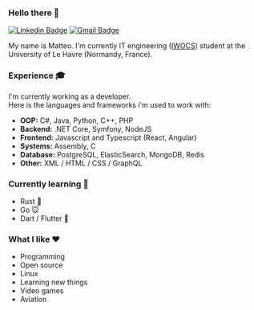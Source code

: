 ### Hello there 👋
 [![Linkedin Badge](https://img.shields.io/badge/-Matteo_AUGER-blue?style=flat-square&logo=Linkedin&logoColor=white&link=https://www.linkedin.com/in/matt%C3%A9o-auger-52148b160/)](https://www.linkedin.com/in/matt%C3%A9o-auger-52148b160/) 
 [![Gmail Badge](https://img.shields.io/badge/-augermtt@gmail.com-c14438?style=flat-square&logo=Gmail&logoColor=white&link=mailto:augermtt@gmail.com)](mailto:augermtt@gmail.com)
 
My name is Matteo. I'm currently IT engineering ([IWOCS](https://www.univ-lehavre.fr/spip.php?formation22)) student at the University of Le Havre (Normandy, France).

### Experience :mortar_board:

I'm currently working as a developer. \
Here is the languages and frameworks i'm used to work with:
* **OOP:** C#, Java, Python, C++, PHP
* **Backend:** .NET Core, Symfony, NodeJS
* **Frontend:** Javascript and Typescript (React, Angular)
* **Systems:** Assembly, C
* **Database:** PostgreSQL, ElasticSearch, MongoDB, Redis
* **Other:** XML / HTML / CSS / GraphQL


### Currently learning :brain:
* Rust :crab:
* Go :mouse:
* Dart / Flutter :dart:

### What I like :heart:
* Programming
* Open source
* Linux
* Learning new things
* Video games
* Aviation
